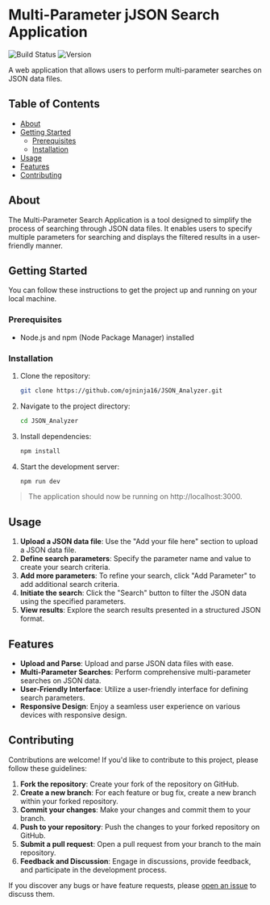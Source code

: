 # Multi-Parameter jJSON Search Application

![Build Status](https://img.shields.io/badge/build-passing-brightgreen.svg)
![Version](https://img.shields.io/badge/version-1.0.0-blue.svg)

A web application that allows users to perform multi-parameter searches on JSON data files.

## Table of Contents

- [About](#about)
- [Getting Started](#getting-started)
  - [Prerequisites](#prerequisites)
  - [Installation](#installation)
- [Usage](#usage)
- [Features](#features)
- [Contributing](#contributing)

## About

The Multi-Parameter Search Application is a tool designed to simplify the process of searching through JSON data files. It enables users to specify multiple parameters for searching and displays the filtered results in a user-friendly manner.

## Getting Started

You can follow these instructions to get the project up and running on your local machine.

### Prerequisites

- Node.js and npm (Node Package Manager) installed

### Installation

1. Clone the repository:

   ```bash
   git clone https://github.com/ojninja16/JSON_Analyzer.git
   ```
2. Navigate to the project directory:
   ```bash
   cd JSON_Analyzer
   ```
3. Install dependencies:
   ```bash
   npm install
   ```
4. Start the development server:
   ```bash
   npm run dev
   ```
> The application should now be running on http://localhost:3000.

## Usage

1. **Upload a JSON data file**: Use the "Add your file here" section to upload a JSON data file.
2. **Define search parameters**: Specify the parameter name and value to create your search criteria.
3. **Add more parameters**: To refine your search, click "Add Parameter" to add additional search criteria.
4. **Initiate the search**: Click the "Search" button to filter the JSON data using the specified parameters.
5. **View results**: Explore the search results presented in a structured JSON format.

## Features

- **Upload and Parse**: Upload and parse JSON data files with ease.
- **Multi-Parameter Searches**: Perform comprehensive multi-parameter searches on JSON data.
- **User-Friendly Interface**: Utilize a user-friendly interface for defining search parameters.
- **Responsive Design**: Enjoy a seamless user experience on various devices with responsive design.

## Contributing

Contributions are welcome! If you'd like to contribute to this project, please follow these guidelines:

1. **Fork the repository**: Create your fork of the repository on GitHub.
2. **Create a new branch**: For each feature or bug fix, create a new branch within your forked repository.
3. **Commit your changes**: Make your changes and commit them to your branch.
4. **Push to your repository**: Push the changes to your forked repository on GitHub.
5. **Submit a pull request**: Open a pull request from your branch to the main repository.
6. **Feedback and Discussion**: Engage in discussions, provide feedback, and participate in the development process.

If you discover any bugs or have feature requests, please [open an issue](https://github.com/your-username/multi-parameter-search/issues) to discuss them.


